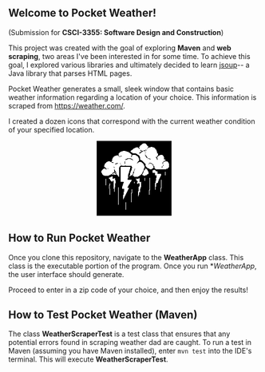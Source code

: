 ## Welcome to Pocket Weather!
(Submission for **CSCI-3355: Software Design and Construction**)

This project was created with the goal of exploring **Maven** and **web scraping**, two areas I've been interested in for some time.
To achieve this goal, I explored various libraries and ultimately decided to learn [jsoup](https://jsoup.org/)-- a Java library that parses HTML pages.

Pocket Weather generates a small, sleek window that contains basic weather information regarding a location of your choice. This information is scraped
from https://weather.com/.

I created a dozen icons that correspond with the current weather condition of your specified location.

<p align="center">
  <img src="https://raw.githubusercontent.com/ashfrazer/Pocket-Weather/master/src/main/resources/imgs/lightning.png" alt="Lightning" />
</p>

## How to Run Pocket Weather
Once you clone this repository, navigate to the **WeatherApp** class. This class is the executable portion of the program. Once you run **WeatherApp*,
the user interface should generate. 

Proceed to enter in a zip code of your choice, and then enjoy the results!

## How to Test Pocket Weather (Maven)
The class **WeatherScraperTest** is a test class that ensures that any potential errors found in scraping weather dad are caught. To run a test
in Maven (assuming you have Maven installed), enter `mvn test` into the IDE's terminal. This will execute **WeatherScraperTest**.
